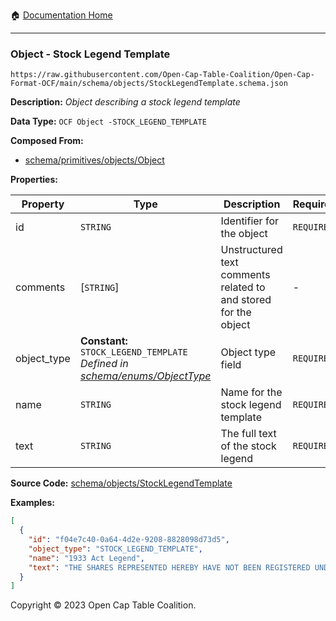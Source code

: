 :house: [Documentation Home](../../../README.md)

---

### Object - Stock Legend Template

`https://raw.githubusercontent.com/Open-Cap-Table-Coalition/Open-Cap-Format-OCF/main/schema/objects/StockLegendTemplate.schema.json`

**Description:** _Object describing a stock legend template_

**Data Type:** `OCF Object -STOCK_LEGEND_TEMPLATE`

**Composed From:**

- [schema/primitives/objects/Object](../primitives/objects/Object.md)

**Properties:**

| Property    | Type                                                                                                      | Description                                                     | Required   |
| ----------- | --------------------------------------------------------------------------------------------------------- | --------------------------------------------------------------- | ---------- |
| id          | `STRING`                                                                                                  | Identifier for the object                                       | `REQUIRED` |
| comments    | [`STRING`]                                                                                                | Unstructured text comments related to and stored for the object | -          |
| object_type | **Constant:** `STOCK_LEGEND_TEMPLATE`</br>_Defined in [schema/enums/ObjectType](../enums/ObjectType.md)_  | Object type field                                               | `REQUIRED` |
| name        | `STRING`                                                                                                  | Name for the stock legend template                              | `REQUIRED` |
| text        | `STRING`                                                                                                  | The full text of the stock legend                               | `REQUIRED` |

**Source Code:** [schema/objects/StockLegendTemplate](../../../../schema/objects/StockLegendTemplate.schema.json)

**Examples:**

```json
[
  {
    "id": "f04e7c40-0a64-4d2e-9208-8828098d73d5",
    "object_type": "STOCK_LEGEND_TEMPLATE",
    "name": "1933 Act Legend",
    "text": "THE SHARES REPRESENTED HEREBY HAVE NOT BEEN REGISTERED UNDER THE SECURITIES ACT OF 1933, AND HAVE BEEN ACQUIRED FOR INVESTMENT AND NOT WITH A VIEW TO, OR IN CONNECTION WITH, THE SALE OR DISTRIBUTION THEREOF. NO SUCH TRANSFER MAY BE EFFECTED WITHOUT AN EFFECTIVE REGISTRATION STATEMENT RELATED THERETO OR AN OPINION OF COUNSEL IN A FORM SATISFACTORY TO THE COMPANY THAT SUCH REGISTRATION IS NOT REQUIRED UNDER THE SECURITIES ACT OF 1933."
  }
]
```

Copyright © 2023 Open Cap Table Coalition.
